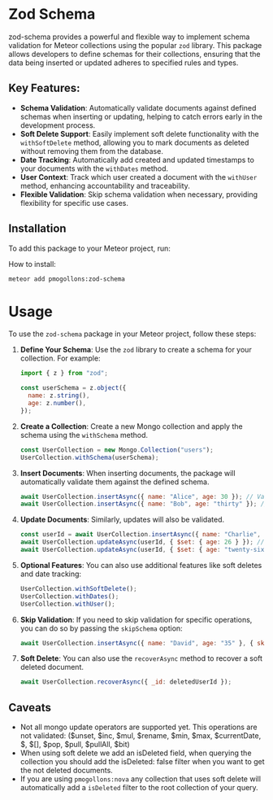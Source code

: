 # Zod Schema

zod-schema provides a powerful and flexible way to implement schema validation for Meteor collections using the popular `zod` library. This package allows developers to define schemas for their collections, ensuring that the data being inserted or updated adheres to specified rules and types.

## Key Features:
- **Schema Validation**: Automatically validate documents against defined schemas when inserting or updating, helping to catch errors early in the development process.
- **Soft Delete Support**: Easily implement soft delete functionality with the `withSoftDelete` method, allowing you to mark documents as deleted without removing them from the database.
- **Date Tracking**: Automatically add created and updated timestamps to your documents with the `withDates` method.
- **User Context**: Track which user created a document with the `withUser` method, enhancing accountability and traceability.
- **Flexible Validation**: Skip schema validation when necessary, providing flexibility for specific use cases.

## Installation
To add this package to your Meteor project, run:


How to install:
```bash
meteor add pmogollons:zod-schema
```

# Usage
To use the `zod-schema` package in your Meteor project, follow these steps:

1. **Define Your Schema**: Use the `zod` library to create a schema for your collection. For example:
   ```javascript
   import { z } from "zod";

   const userSchema = z.object({
     name: z.string(),
     age: z.number(),
   });
   ```

2. **Create a Collection**: Create a new Mongo collection and apply the schema using the `withSchema` method.
   ```javascript
   const UserCollection = new Mongo.Collection("users");
   UserCollection.withSchema(userSchema);
   ```

3. **Insert Documents**: When inserting documents, the package will automatically validate them against the defined schema.
   ```javascript
   await UserCollection.insertAsync({ name: "Alice", age: 30 }); // Valid
   await UserCollection.insertAsync({ name: "Bob", age: "thirty" }); // Throws ValidationError
   ```

4. **Update Documents**: Similarly, updates will also be validated.
   ```javascript
   const userId = await UserCollection.insertAsync({ name: "Charlie", age: 25 });
   await UserCollection.updateAsync(userId, { $set: { age: 26 } }); // Valid
   await UserCollection.updateAsync(userId, { $set: { age: "twenty-six" } }); // Throws ValidationError
   ```

5. **Optional Features**: You can also use additional features like soft deletes and date tracking:
   ```javascript
   UserCollection.withSoftDelete();
   UserCollection.withDates();
   UserCollection.withUser();
   ```

6. **Skip Validation**: If you need to skip validation for specific operations, you can do so by passing the `skipSchema` option:
   ```javascript
   await UserCollection.insertAsync({ name: "David", age: "35" }, { skipSchema: true });
   ```

7. **Soft Delete**: You can also use the `recoverAsync` method to recover a soft deleted document.
   ```javascript
   await UserCollection.recoverAsync({ _id: deletedUserId });
   ```

## Caveats
* Not all mongo update operators are supported yet. This operations are not validated: ($unset, $inc, $mul, $rename, $min, $max, $currentDate, $, $[], $pop, $pull, $pullAll, $bit)
* When using soft delete we add an isDeleted field, when querying the collection you should add the isDeleted: false filter when you want to get the not deleted documents.
* If you are using `pmogollons:nova` any collection that uses soft delete will automatically add a `isDeleted` filter to the root collection of your query.